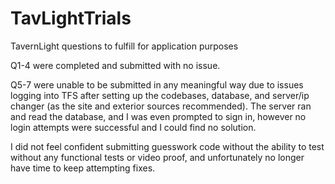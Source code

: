 # TavLightTrials
TavernLight questions to fulfill for application purposes

Q1-4 were completed and submitted with no issue.

Q5-7 were unable to be submitted in any meaningful way due to issues logging into TFS after setting up the codebases, database, and server/ip changer (as the site and exterior sources recommended). The server ran and read the database, and I was even prompted to sign in, however no login attempts were successful and I could find no solution.

I did not feel confident submitting guesswork code without the ability to test without any functional tests or video proof, and unfortunately no longer have time to keep attempting fixes.
